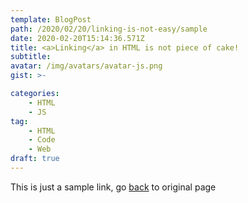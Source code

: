 ```yaml
---
template: BlogPost
path: /2020/02/20/linking-is-not-easy/sample
date: 2020-02-20T15:14:36.571Z
title: <a>Linking</a> in HTML is not piece of cake!
subtitle:
avatar: /img/avatars/avatar-js.png
gist: >-

categories:
    - HTML
    - JS
tag:
    - HTML
    - Code
    - Web
draft: true
---
```


This is just a sample link, go [back](/2020/02/20/linking-is-not-easy/#possible-links-values-for-href) to original page
